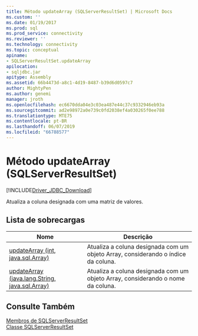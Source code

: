 ```yaml
---
title: Método updateArray (SQLServerResultSet) | Microsoft Docs
ms.custom: ''
ms.date: 01/19/2017
ms.prod: sql
ms.prod_service: connectivity
ms.reviewer: ''
ms.technology: connectivity
ms.topic: conceptual
apiname:
- SQLServerResultSet.updateArray
apilocation:
- sqljdbc.jar
apitype: Assembly
ms.assetid: 66b4473d-a8c1-4d19-8487-b39d6d0597c7
author: MightyPen
ms.author: genemi
manager: jroth
ms.openlocfilehash: ec6670dda04e3c03ea487e44c37c9332946eb93a
ms.sourcegitcommit: ad2e98972a0e739c0fd2038ef4a030265f0ee788
ms.translationtype: MTE75
ms.contentlocale: pt-BR
ms.lasthandoff: 06/07/2019
ms.locfileid: "66788577"
---
```

# <a name="updatearray-method-sqlserverresultset"></a>Método updateArray (SQLServerResultSet)
[!INCLUDE[Driver_JDBC_Download](../../../includes/driver_jdbc_download.md)]

  Atualiza a coluna designada com uma matriz de valores.  
  
## <a name="overload-list"></a>Lista de sobrecargas  
  
|Nome|Descrição|  
|----------|-----------------|  
|[updateArray (int, java.sql.Array)](../../../connect/jdbc/reference/updatearray-method-int-java-sql-array.md)|Atualiza a coluna designada com um objeto Array, considerando o índice da coluna.|  
|[updateArray (java.lang.String, java.sql.Array)](../../../connect/jdbc/reference/updatearray-method-java-lang-string-java-sql-array.md)|Atualiza a coluna designada com um objeto Array, considerando o nome da coluna.|  
  
## <a name="see-also"></a>Consulte Também  
 [Membros de SQLServerResultSet](../../../connect/jdbc/reference/sqlserverresultset-members.md)   
 [Classe SQLServerResultSet](../../../connect/jdbc/reference/sqlserverresultset-class.md)  
  
  

